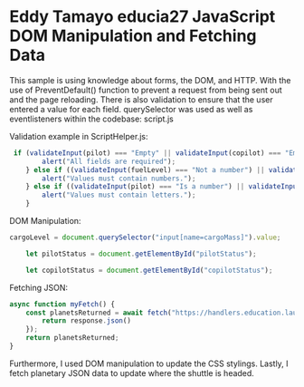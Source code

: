 # Eddy Tamayo educia27 JavaScript DOM Manipulation and Fetching Data


This sample is using knowledge about forms, the DOM, and HTTP. With the use of PreventDefault() function to prevent a request from being sent out and the page reloading. There is also validation to ensure that the user entered a value for each field. querySelector was used as well as eventlisteners
within the codebase: script.js

Validation example in ScriptHelper.js: 
```javascript
 if (validateInput(pilot) === "Empty" || validateInput(copilot) === "Empty" || validateInput(fuelLevel) === "Empty" || validateInput(cargoLevel) === "Empty") {
        alert("All fields are required");
    } else if ((validateInput(fuelLevel) === "Not a number") || validateInput(cargoLevel) === "Not a number") {
        alert("Values must contain numbers.");
    } else if ((validateInput(pilot) === "Is a number") || validateInput(copilot) === "Is a number") {
        alert("Values must contain letters.");    
    }
```

DOM Manipulation:
```javascript
cargoLevel = document.querySelector("input[name=cargoMass]").value;

    let pilotStatus = document.getElementById("pilotStatus");

    let copilotStatus = document.getElementById("copilotStatus");
```

Fetching JSON:
``` javascript
async function myFetch() {
    const planetsReturned = await fetch("https://handlers.education.launchcode.org/static/planets.json").then( function(response) {
        return response.json()
    });
    return planetsReturned;
}
```

Furthermore, I used DOM manipulation to update the CSS stylings. Lastly, I fetch planetary JSON data to update where the shuttle is headed. 


